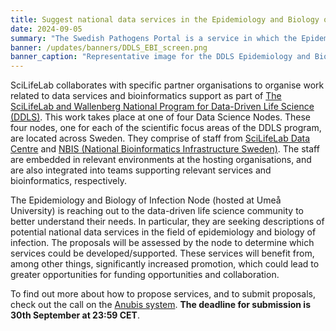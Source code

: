 ```yaml
---
title: Suggest national data services in the Epidemiology and Biology of Infection research area
date: 2024-09-05
summary: "The Swedish Pathogens Portal is a service in which the Epidemiology and Biology of Infection data science node, hosted at Umeå University, is heavily involved. The node helps to steer the Portal in order to best suit the needs of the Swedish research community."
banner: /updates/banners/DDLS_EBI_screen.png
banner_caption: "Representative image for the DDLS Epidemiology and Biology of Infection node."
---
```


SciLifeLab collaborates with specific partner organisations to organise work related to data services and bioinformatics support as part of [The SciLifeLab and Wallenberg National Program for Data-Driven Life Science (DDLS)](https://www.scilifelab.se/data-driven/). This work takes place at one of four Data Science Nodes. These four nodes, one for each of the scientific focus areas of the DDLS program, are located across Sweden. They comprise of staff from [SciLifeLab Data Centre](https://www.scilifelab.se/data/) and [NBIS (National Bioinformatics Infrastructure Sweden)](https://nbis.se/). The staff are embedded in relevant environments at the hosting organisations, and are also integrated into teams supporting relevant services and bioinformatics, respectively.

The Epidemiology and Biology of Infection Node (hosted at Umeå University) is reaching out to the data-driven life science community to better understand their needs. In particular, they are seeking descriptions of potential national data services in the field of epidemiology and biology of infection. The proposals will be assessed by the node to determine which services could be developed/supported. These services will benefit from, among other things, significantly increased promotion, which could lead to greater opportunities for funding opportunities and collaboration.

To find out more about how to propose services, and to submit proposals, check out the call on the [Anubis system](https://anubis.scilifelab.se/call/EBI2024). **The deadline for submission is 30th September at 23:59 CET**.
